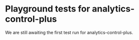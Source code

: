 # Playground tests for analytics-control-plus
We are still awaiting the first test run for analytics-control-plus.
